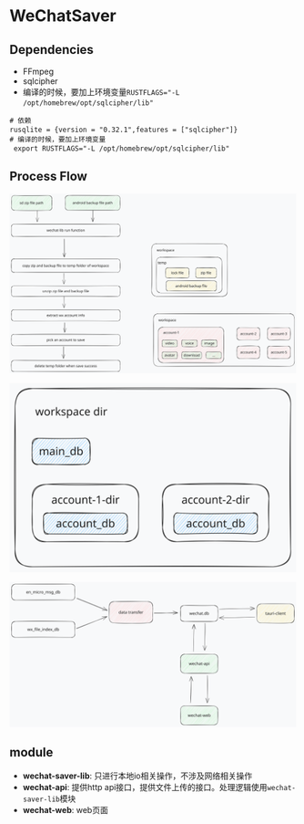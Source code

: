 # WeChatSaver


## Dependencies
- FFmpeg
- sqlcipher
 - 编译的时候，要加上环境变量`RUSTFLAGS="-L /opt/homebrew/opt/sqlcipher/lib"`
```shell
# 依赖
rusqlite = {version = "0.32.1",features = ["sqlcipher"]}
# 编译的时候，要加上环境变量
 export RUSTFLAGS="-L /opt/homebrew/opt/sqlcipher/lib"
```

## Process Flow

![](./save.svg)

![](./db.svg)

![](./db-conn.svg)

## module

- **wechat-saver-lib**: 只进行本地io相关操作，不涉及网络相关操作
- **wechat-api**: 提供http api接口，提供文件上传的接口。处理逻辑使用`wechat-saver-lib`模块
- **wechat-web**: web页面
  